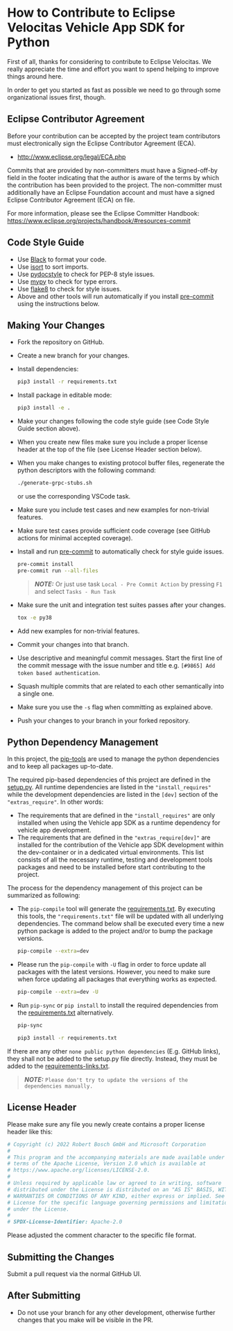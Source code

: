# How to Contribute to Eclipse Velocitas Vehicle App SDK for Python

First of all, thanks for considering to contribute to Eclipse Velocitas. We really
appreciate the time and effort you want to spend helping to improve things around here.

In order to get you started as fast as possible we need to go through some organizational issues first, though.

## Eclipse Contributor Agreement

Before your contribution can be accepted by the project team contributors must
electronically sign the Eclipse Contributor Agreement (ECA).

* http://www.eclipse.org/legal/ECA.php

Commits that are provided by non-committers must have a Signed-off-by field in
the footer indicating that the author is aware of the terms by which the
contribution has been provided to the project. The non-committer must
additionally have an Eclipse Foundation account and must have a signed Eclipse
Contributor Agreement (ECA) on file.

For more information, please see the Eclipse Committer Handbook:
https://www.eclipse.org/projects/handbook/#resources-commit

## Code Style Guide
* Use [Black](https://black.readthedocs.io/) to format your code.
* Use [isort](https://isort.readthedocs.io/) to sort imports.
* Use [pydocstyle](https://pydocstyle.readthedocs.io/) to check for PEP-8 style issues.
* Use [mypy](https://mypy.readthedocs.io/) to check for type errors.
* Use [flake8](https://flake8.readthedocs.io/) to check for style issues.
* Above and other tools will run automatically if you install
 [pre-commit](https://pre-commit.com/) using the instructions below.

## Making Your Changes

* Fork the repository on GitHub.
* Create a new branch for your changes.
* Install dependencies:

   ```bash
   pip3 install -r requirements.txt
   ```
* Install package in editable mode:

   ```bash
   pip3 install -e .
   ```
* Make your changes following the code style guide (see Code Style Guide section above).
* When you create new files make sure you include a proper license header at the top of the file (see License Header section below).
* When you make changes to existing protocol buffer files, regenerate the python descriptors with the following command:

   ```bash
   ./generate-grpc-stubs.sh
   ```
   or use the corresponding VSCode task.
* Make sure you include test cases and new examples for non-trivial features.
* Make sure test cases provide sufficient code coverage (see GitHub actions for minimal accepted coverage).
* Install and run [pre-commit](https://pre-commit.com/) to automatically check for style guide issues.
    ```bash
    pre-commit install
    pre-commit run --all-files
    ```
    > **_NOTE:_** Or just use task `Local - Pre Commit Action` by pressing `F1` and select `Tasks - Run Task`
* Make sure the unit and integration test suites passes after your changes.
    ```bash
    tox -e py38
    ```
* Add new examples for non-trivial features.
* Commit your changes into that branch.
* Use descriptive and meaningful commit messages. Start the first line of the commit message with the issue number and title e.g. `[#9865] Add token based authentication`.
* Squash multiple commits that are related to each other semantically into a single one.
* Make sure you use the `-s` flag when committing as explained above.
* Push your changes to your branch in your forked repository.

## Python Dependency Management

In this project, the [pip-tools](https://github.com/jazzband/pip-tools) are used to manage the python dependencies and to keep all packages up-to-date.

The required pip-based dependencies of this project are defined in the [setup.py](./setup.py). All runtime dependencies are listed in the `"install_requires"` while the development dependencies are listed in the `[dev]` section of the `"extras_require"`. In other words:
* The requirements that are defined in the `"install_requires"` are only installed when using the Vehicle app SDK as a runtime dependency for vehicle app development.
* The requirements that are defined in the `"extras_require[dev]"` are installed for the contribution of the Vehicle app SDK development within the dev-container or in a dedicated virtual environments. This list consists of all the necessary runtime, testing and development tools packages and need to be installed before start contributing to the project.

The process for the dependency management of this project can be summarized as following:
* The `pip-compile` tool will generate the [requirements.txt](./requirements.txt). By executing this tools, the `"requirements.txt"` file will be updated with all underlying dependencies. The command below shall be executed every time a new python package is added to the project and/or to bump the package versions.

   ```bash
   pip-compile --extra=dev
   ```
* Please run the `pip-compile` with `-U` flag in order to force update all packages with the latest versions. However, you need to make sure when force updating all packages that everything works as expected.
   ```bash
   pip-compile --extra=dev -U
   ```
* Run `pip-sync` or `pip install` to install the required dependencies from the [requirements.txt](./requirements.txt) alternatively.
   ```bash
   pip-sync
   ```
   ```bash
   pip3 install -r requirements.txt
   ```
If there are any other `none public python dependencies` (E.g. GitHub links), they shall not be added to the setup.py file directly. Instead, they must be added to the [requirements-links.txt](./requirements-links.txt).

> **_NOTE:_** `Please don't try to update the versions of the dependencies manually.`

## License Header

Please make sure any file you newly create contains a proper license header like this:

```python
# Copyright (c) 2022 Robert Bosch GmbH and Microsoft Corporation
#
# This program and the accompanying materials are made available under the
# terms of the Apache License, Version 2.0 which is available at
# https://www.apache.org/licenses/LICENSE-2.0.
#
# Unless required by applicable law or agreed to in writing, software
# distributed under the License is distributed on an "AS IS" BASIS, WITHOUT
# WARRANTIES OR CONDITIONS OF ANY KIND, either express or implied. See the
# License for the specific language governing permissions and limitations
# under the License.
#
# SPDX-License-Identifier: Apache-2.0
```
Please adjusted the comment character to the specific file format.

## Submitting the Changes

Submit a pull request via the normal GitHub UI.

## After Submitting

* Do not use your branch for any other development, otherwise further changes that you make will be visible in the PR.
